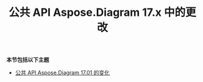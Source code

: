 ﻿---
title: 公共 API Aspose.Diagram 17.x 中的更改
type: docs
weight: 10
url: /zh/java/public-api-changes-in-aspose-diagram-17-x/
---
**本节包括以下主题**
- [公共 API Aspose.Diagram 17.01 的变化](/diagram/zh/java/public-api-changes-in-aspose-diagram-17-01/)
